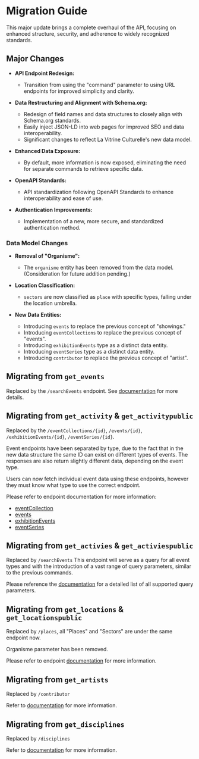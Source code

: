 # Migration Guide
This major update brings a complete overhaul of the API, focusing on enhanced structure, security, and adherence to widely recognized standards.

## Major Changes

- **API Endpoint Redesign:**
  - Transition from using the "command" parameter to using URL endpoints for improved simplicity and clarity.

- **Data Restructuring and Alignment with Schema.org:**
  - Redesign of field names and data structures to closely align with Schema.org standards.
  - Easily inject JSON-LD into web pages for improved SEO and data interoperability.
  - Significant changes to reflect La Vitrine Culturelle's new data model.

- **Enhanced Data Exposure:**
  - By default, more information is now exposed, eliminating the need for separate commands to retrieve specific data.

- **OpenAPI Standards:**
  - API standardization following OpenAPI Standards to enhance interoperability and ease of use.

- **Authentication Improvements:**
  - Implementation of a new, more secure, and standardized authentication method.

### Data Model Changes

- **Removal of "Organisme":**
  - The `organisme` entity has been removed from the data model. (Consideration for future addition pending.)

- **Location Classification:**
  - `sectors` are now classified as `place` with specific types, falling under the location umbrella.

- **New Data Entities:**
  - Introducing `events` to replace the previous concept of   "showings."
  - Introducing `eventCollections` to replace the previous concept of "events".
  - Introducing `exhibitionEvents` type as a distinct data entity.
  - Introducing `eventSeries` type as a distinct data entity.
  - Introducing `contributor` to replace the previous concept of "artist".

## Migrating from `get_events`
Replaced by the `/searchEvents` endpoint. See [documentation](v1/searchEvents.md) for more details.

## Migrating from `get_activity` & `get_activitypublic`
Replaced by the `/eventCollections/{id}`, `/events/{id}`, `/exhibitionEvents/{id}`, `/eventSeries/{id}`.

Event endpoints have been separated by type, due to the fact that in the new data structure the same ID can exist on different types of events. The responses are also return slightly different data, depending on the event type.

Users can now fetch individual event data using these endpoints, however they must know what type to use the correct endpoint.

Please refer to endpoint documentation for more information:
- [eventCollection](v1/eventCollections.md)
- [events](v1/events.md)
- [exhibitionEvents](v1/exhibitionEvents.md)
- [eventSeries](v1/eventSearch.md) 

## Migrating from `get_activies` & `get_activiespublic`
Replaced by `/searchEvents`
This endpoint will serve as a query for all event types and with the introduction of a vast range of query parameters, similar to the previous commands.

Please reference the [documentation](v1/searchEvents.md) for a detailed list of all supported query parameters.

## Migrating from `get_locations` & `get_locationspublic`
Replaced by `/places`, all "Places" and "Sectors" are under the same endpoint now.

Organisme parameter has been removed.

Please refer to endpoint [documentation](v1/places.md) for more information.

## Migrating from `get_artists`
Replaced by `/contributor`

Refer to [documentation](v1/contributors.md) for more information.

## Migrating from `get_disciplines`
Replaced by `/disciplines`

Refer to [documentation](v1/disciplines.md) for more information.

